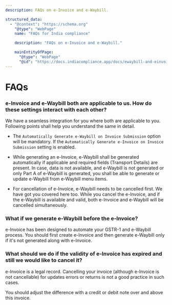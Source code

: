 ```yaml
---
description: FAQs on e-Invoice and e-Waybill.

structured_data:
  - "@context": "https://schema.org"
    "@type": "WebPage"
    name: "FAQs for India compliance"

    description: "FAQs on e-Invoice and e-Waybill."

    mainEntityOfPage:
      "@type": "WebPage"
      "@id": "https://docs.indiacompliance.app/docs/ewaybill-and-einvoice/faqs"
---
```


# FAQs

### e-Invoice and e-Waybill both are applicable to us. How do these settings interact with each other?

We have a seamless integration for you where both are applicable to you. Following points shall help you understand the same in detail.

- The `Automatically Generate e-Waybill on Invoice Submission` option will be mandatory. If the `Automatically Generate e-Invoice on Invoice Submission` setting is enabled.

- While generating an e-Invoice, e-Waybill shall be generated automatically if applicable and required fields (Transport Details) are present. In case, data is not available, and e-Waybill is not generated or only Part A of e-Waybill is generated, you shall be able to generate or update e-Waybill from e-Waybill menu items.

- For cancellation of e-Invoice, e-Waybill needs to be cancelled first. We have got you covered here too. While you cancel the e-Invoice, and if the e-Waybill is available and valid, both e-Invoice and e-Waybill will be cancelled simultaneously.

### What if we generate e-Waybill before the e-Invoice?

e-Invoice has been designed to automate your GSTR-1 and e-Waybill process. You should first create e-Invoice and then generate e-Waybill only if it's not generated along with e-Invoice.

### What should we do if the validity of e-Invoice has expired and still we would like to cancel it?

e-Invoice is a legal record. Cancelling your invoice (although e-Invoice is not cancellable) for updates errors or returns is not a good practice in such cases.

You should adjust the difference with a credit or debit note over and above this invoice.
